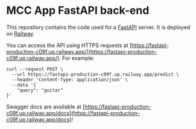 # MCC App FastAPI back-end

This repository contains the code used for a [FastAPI](https://fastapi.tiangolo.com/) server. It is deployed on [Railway](https://railway.app/).

You can access the API using HTTPS requests at [https://fastapi-production-c09f.up.railway.app/](https://fastapi-production-c09f.up.railway.app/). For example:

```
curl --request POST \
  --url https://fastapi-production-c09f.up.railway.app/predict \
  --header 'Content-Type: application/json' \
  --data '{
	"query": "guitar"
}'
```

Swagger docs are available at [https://fastapi-production-c09f.up.railway.app/docs](https://fastapi-production-c09f.up.railway.app/docs)!
